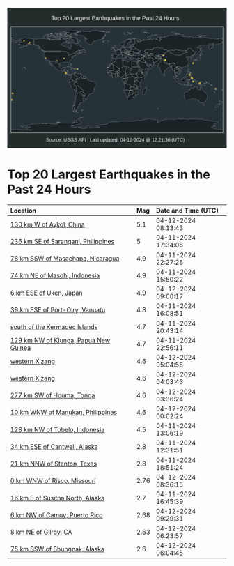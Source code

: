 ![Map](./map.png)

# Top 20 Largest Earthquakes in the Past 24 Hours

| Location | Mag | Date and Time (UTC) |
|:---|:---|:---|
| [130 km W of Aykol, China](https://earthquake.usgs.gov/earthquakes/eventpage/us7000mbm1) | 5.1 | 04-12-2024 08:13:43 |
| [236 km SE of Sarangani, Philippines](https://earthquake.usgs.gov/earthquakes/eventpage/us7000mbh3) | 5 | 04-11-2024 17:34:06 |
| [78 km SSW of Masachapa, Nicaragua](https://earthquake.usgs.gov/earthquakes/eventpage/us7000mbjf) | 4.9 | 04-11-2024 22:27:26 |
| [74 km NE of Masohi, Indonesia](https://earthquake.usgs.gov/earthquakes/eventpage/us7000mbe7) | 4.9 | 04-11-2024 15:50:22 |
| [6 km ESE of Uken, Japan](https://earthquake.usgs.gov/earthquakes/eventpage/us7000mbm5) | 4.9 | 04-12-2024 09:00:17 |
| [39 km ESE of Port-Olry, Vanuatu](https://earthquake.usgs.gov/earthquakes/eventpage/us7000mbe9) | 4.8 | 04-11-2024 16:08:51 |
| [south of the Kermadec Islands](https://earthquake.usgs.gov/earthquakes/eventpage/us7000mbj3) | 4.7 | 04-11-2024 20:43:14 |
| [129 km NW of Kiunga, Papua New Guinea](https://earthquake.usgs.gov/earthquakes/eventpage/us7000mbji) | 4.7 | 04-11-2024 22:56:11 |
| [western Xizang](https://earthquake.usgs.gov/earthquakes/eventpage/us7000mbl3) | 4.6 | 04-12-2024 05:04:56 |
| [western Xizang](https://earthquake.usgs.gov/earthquakes/eventpage/us7000mbkx) | 4.6 | 04-12-2024 04:03:43 |
| [277 km SW of Houma, Tonga](https://earthquake.usgs.gov/earthquakes/eventpage/us7000mbku) | 4.6 | 04-12-2024 03:36:24 |
| [10 km WNW of Manukan, Philippines](https://earthquake.usgs.gov/earthquakes/eventpage/us7000mbjv) | 4.6 | 04-12-2024 00:02:24 |
| [128 km NW of Tobelo, Indonesia](https://earthquake.usgs.gov/earthquakes/eventpage/us7000mbde) | 4.5 | 04-11-2024 13:06:19 |
| [34 km ESE of Cantwell, Alaska](https://earthquake.usgs.gov/earthquakes/eventpage/ak0244ow5cts) | 2.8 | 04-11-2024 12:31:51 |
| [21 km NNW of Stanton, Texas](https://earthquake.usgs.gov/earthquakes/eventpage/tx2024hdzd) | 2.8 | 04-11-2024 18:51:24 |
| [0 km WNW of Risco, Missouri](https://earthquake.usgs.gov/earthquakes/eventpage/nm60577031) | 2.76 | 04-12-2024 08:36:15 |
| [16 km E of Susitna North, Alaska](https://earthquake.usgs.gov/earthquakes/eventpage/ak0244oym2b5) | 2.7 | 04-11-2024 16:45:39 |
| [6 km NW of Camuy, Puerto Rico](https://earthquake.usgs.gov/earthquakes/eventpage/pr71445418) | 2.68 | 04-12-2024 09:29:31 |
| [8 km NE of Gilroy, CA](https://earthquake.usgs.gov/earthquakes/eventpage/nc74033106) | 2.63 | 04-12-2024 06:23:57 |
| [75 km SSW of Shungnak, Alaska](https://earthquake.usgs.gov/earthquakes/eventpage/ak0244qfyavk) | 2.6 | 04-12-2024 06:04:45 |
